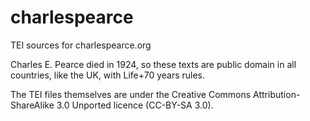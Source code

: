 charlespearce
=============

TEI sources for charlespearce.org

Charles E. Pearce died in 1924, so these texts are public domain in all
countries, like the UK, with Life+70 years rules.

The TEI files themselves are under the Creative Commons Attribution-ShareAlike 3.0 Unported licence (CC-BY-SA 3.0).
